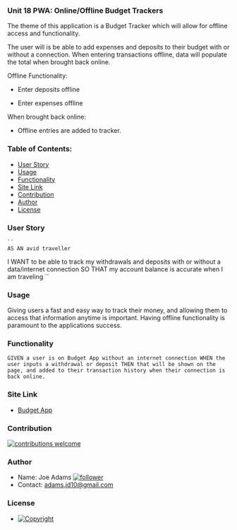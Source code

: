 ### Unit 18 PWA: Online/Offline Budget Trackers

The theme of this application is a Budget Tracker which will allow for offline access and functionality.

The user will is be able to add expenses and deposits to their budget with or without a connection. When entering transactions offline, data will populate the total when brought back online.

Offline Functionality:

  * Enter deposits offline

  * Enter expenses offline

When brought back online:

  * Offline entries are added to tracker.
   
### Table of Contents:
  - [User Story](#user-story-speech_balloon)
  - [Usage](#usage)
  - [Functionality](#functionality)
  - [Site Link](#site-Link)
  - [Contribution](#contribution-handshake)
  - [Author](#author)
  - [License](#license-trophy)
  
### User Story
    ``
    AS AN avid traveller
I WANT to be able to track my withdrawals and deposits with or without a data/internet connection
SO THAT my account balance is accurate when I am traveling
    ``
  
### Usage

Giving users a fast and easy way to track their money, and allowing them to access that information anytime is important. Having offline functionality is paramount to the applications success.

### Functionality
``
GIVEN a user is on Budget App without an internet connection
WHEN the user inputs a withdrawal or deposit
THEN that will be shown on the page, and added to their transaction history when their connection is back online.
``

### Site Link
  * [Budget App](https://sheltered-stream-85992.herokuapp.com/)

### Contribution
 
 [![contributions welcome](https://img.shields.io/badge/contributions-welcome-brightgreen.svg?style=flat)](https://github.com/joeFunction/Budget_Tracker/issues)
  
  
### 	Author 
   - Name: Joe Adams [![follower](https://img.shields.io/github/followers/joefunction?label=follower&style=social)](https://github.com/joeFunction)
   - Contact: adams.jd10@gmail.com 
  
### License
   - [![Copyright](https://img.shields.io/badge/Copyright-Joe-blue)](https://github.com/joeFunction)
  
